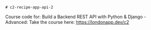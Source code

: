     # c2-recipe-app-api-2

Course code for: Build a Backend REST API with Python &amp; Django - Advanced: Take the course here: https://londonapp.dev/c2
